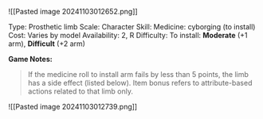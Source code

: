 ![[Pasted image 20241103012652.png]]

Type: Prosthetic limb
Scale: Character
Skill: Medicine: cyborging (to install)
Cost: Varies by model
Availability: 2, R
Difficulty: To install: **Moderate** (+1 arm), **Difficult** (+2 arm)

**Game Notes:** 
> If the medicine roll to install arm fails by less than 5 points, the limb has a side effect (listed below). Item bonus refers to attribute-based actions related to that limb only.

![[Pasted image 20241103012739.png]]

